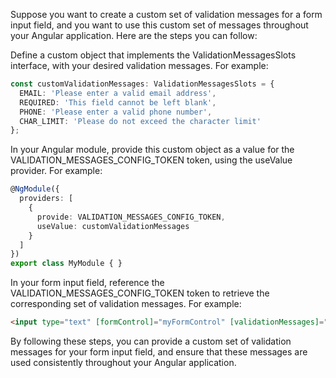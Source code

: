 Suppose you want to create a custom set of validation messages for a form input field, and you want to use this custom set of messages throughout your Angular application. Here are the steps you can follow:

Define a custom object that implements the ValidationMessagesSlots interface, with your desired validation messages. For example:
  ```ts
  const customValidationMessages: ValidationMessagesSlots = {
    EMAIL: 'Please enter a valid email address',
    REQUIRED: 'This field cannot be left blank',
    PHONE: 'Please enter a valid phone number',
    CHAR_LIMIT: 'Please do not exceed the character limit'
  };
  ```

In your Angular module, provide this custom object as a value for the VALIDATION_MESSAGES_CONFIG_TOKEN token, using the useValue provider. For example:
  ```ts
  @NgModule({
    providers: [
      {
        provide: VALIDATION_MESSAGES_CONFIG_TOKEN,
        useValue: customValidationMessages
      }
    ]
  })
  export class MyModule { }
  ```

In your form input field, reference the VALIDATION_MESSAGES_CONFIG_TOKEN token to retrieve the corresponding set of validation messages. For example:
  ```html
  <input type="text" [formControl]="myFormControl" [validationMessages]="VALIDATION_MESSAGES_CONFIG_TOKEN" />
  ```

By following these steps, you can provide a custom set of validation messages for your form input field, and ensure that these messages are used consistently throughout your Angular application.
